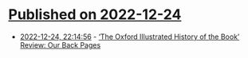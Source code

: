 # [Published on 2022-12-24](index.md)

* [2022-12-24, 22:14:56](https://news.ycombinator.com/item?id=34121659) - [‘The Oxford Illustrated History of the Book’ Review: Our Back Pages](https://www.wsj.com/articles/the-oxford-illustrated-history-of-the-book-review-our-back-pages-11671809077)
